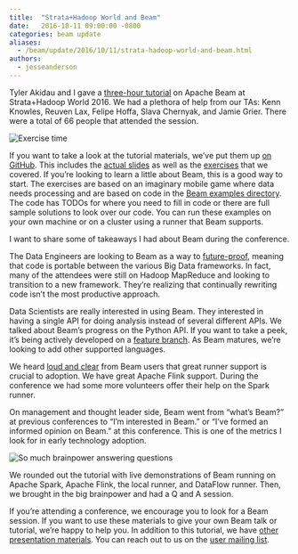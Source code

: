 ```yaml
---
title:  "Strata+Hadoop World and Beam"
date:   2016-10-11 09:00:00 -0800
categories: beam update
aliases:
  - /beam/update/2016/10/11/strata-hadoop-world-and-beam.html
authors:
  - jesseanderson
---
```

<!--
Licensed under the Apache License, Version 2.0 (the "License");
you may not use this file except in compliance with the License.
You may obtain a copy of the License at

http://www.apache.org/licenses/LICENSE-2.0

Unless required by applicable law or agreed to in writing, software
distributed under the License is distributed on an "AS IS" BASIS,
WITHOUT WARRANTIES OR CONDITIONS OF ANY KIND, either express or implied.
See the License for the specific language governing permissions and
limitations under the License.
-->

Tyler Akidau and I gave a [three-hour tutorial](http://conferences.oreilly.com/strata/hadoop-big-data-ny/public/schedule/detail/52129) on Apache Beam at Strata+Hadoop World 2016. We had a plethora of help from our TAs: Kenn Knowles, Reuven Lax, Felipe Hoffa, Slava Chernyak, and Jamie Grier. There were a total of 66 people that attended the session.<!--more-->

<img src="/images/blog/IMG_20160927_170956.jpg" alt="Exercise time">

If you want to take a look at the tutorial materials, we’ve put them up [on GitHub](https://github.com/eljefe6a/beamexample). This includes the [actual slides](https://github.com/eljefe6a/beamexample/blob/master/BeamTutorial/slides.pdf) as well as the [exercises](https://github.com/eljefe6a/beamexample/tree/master/BeamTutorial/src/main/java/org/apache/beam/examples/tutorial/game) that we covered. If you’re looking to learn a little about Beam, this is a good way to start. The exercises are based on an imaginary mobile game where data needs processing and are based on code in the [Beam examples directory](https://github.com/apache/beam/tree/master/examples/java/src/main/java/org/apache/beam/examples/complete/game). The code has TODOs for where you need to fill in code or there are full sample solutions to look over our code. You can run these examples on your own machine or on a cluster using a runner that Beam supports.

I want to share some of takeaways I had about Beam during the conference.

The Data Engineers are looking to Beam as a way to [future-proof](https://www.oreilly.com/ideas/future-proof-and-scale-proof-your-code), meaning that code is portable between the various Big Data frameworks. In fact, many of the attendees were still on Hadoop MapReduce and looking to transition to a new framework. They’re realizing that continually rewriting code isn’t the most productive approach.

Data Scientists are really interested in using Beam. They interested in having a single API for doing analysis instead of several different APIs. We talked about Beam’s progress on the Python API. If you want to take a peek, it’s being actively developed on a [feature branch](https://github.com/apache/beam/tree/master/sdks/python). As Beam matures, we’re looking to add other supported languages.

We heard [loud and clear](https://twitter.com/jessetanderson/status/781124173108305920) from Beam users that great runner support is crucial to adoption. We have great Apache Flink support. During the conference we had some more volunteers offer their help on the Spark runner.

On management and thought leader side, Beam went from “what’s Beam?” at previous conferences to “I’m interested in Beam.” or “I’ve formed an informed opinion on Beam.” at this conference. This is one of the metrics I look for in early technology adoption.

<img src="/images/blog/IMG_20160927_170455.jpg" alt="So much brainpower answering questions">

We rounded out the tutorial with live demonstrations of Beam running on Apache Spark, Apache Flink, the local runner, and DataFlow runner. Then, we brought in the big brainpower and had a Q and A session.

If you’re attending a conference, we encourage you to look for a Beam session. If you want to use these materials to give your own Beam talk or tutorial, we’re happy to help you. In addition to this tutorial, we have [other presentation materials](/contribute/presentation-materials/). You can reach out to us on the [user mailing list](/get-started/support/).

